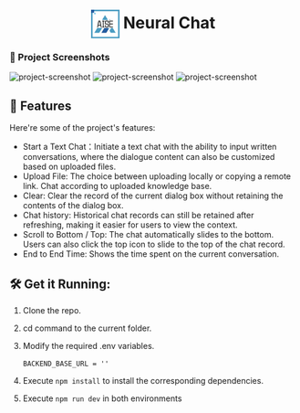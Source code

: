 <h1 align="center" id="title"><img align="center" src="./static/favicon.png" alt="project-image" width="50" height="50">
Neural Chat</h1>

### 📸 Project Screenshots

![project-screenshot](https://imgur.com/SmhJSmC.png)
![project-screenshot](https://imgur.com/iGTDcwU.png)
![project-screenshot](https://imgur.com/cbJi5gj.png)

<h2>🧐 Features</h2>

Here're some of the project's features:

- Start a Text Chat：Initiate a text chat with the ability to input written conversations, where the dialogue content can also be customized based on uploaded files.
- Upload File: The choice between uploading locally or copying a remote link. Chat according to uploaded knowledge base.
- Clear: Clear the record of the current dialog box without retaining the contents of the dialog box.
- Chat history: Historical chat records can still be retained after refreshing, making it easier for users to view the context.
- Scroll to Bottom / Top: The chat automatically slides to the bottom. Users can also click the top icon to slide to the top of the chat record.
- End to End Time: Shows the time spent on the current conversation.

<h2>🛠️ Get it Running:</h2>

1. Clone the repo.

2. cd command to the current folder.

3. Modify the required .env variables.
   ```
   BACKEND_BASE_URL = ''
   ```
4. Execute `npm install` to install the corresponding dependencies.

5. Execute `npm run dev` in both environments
